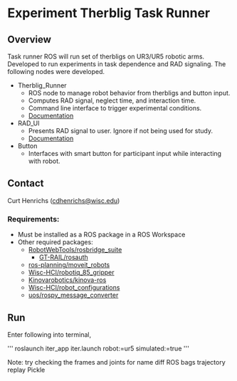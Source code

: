 # Experiment Therblig Task Runner

##  Overview
Task runner ROS will run set of therbligs on UR3/UR5 robotic arms. Developed to
run experiments in task dependence and RAD signaling. The following nodes were
developed.

* Therblig_Runner
  * ROS node to manage robot behavior from therbligs and button input.
  * Computes RAD signal, neglect time, and interaction time.
  * Command line interface to trigger experimental conditions.
  * [Documentation](/Experiments.md)
* RAD_UI
  * Presents RAD signal to user. Ignore if not being used for study.
  * [Documentation](/rad_ui/README.md)
* Button
  * Interfaces with smart button for participant input while interacting with robot.

## Contact
Curt Henrichs (cdhenrichs@wisc.edu)

### Requirements:
- Must be installed as a ROS package in a ROS Workspace
- Other required packages:
  - [RobotWebTools/rosbridge_suite](https://github.com/RobotWebTools/rosbridge_suite)
    - [GT-RAIL/rosauth](https://github.com/GT-RAIL/rosauth)
  - [ros-planning/moveit_robots](https://github.com/ros-planning/moveit_robots)
  - [Wisc-HCI/robotiq_85_gripper](https://github.com/Wisc-HCI/robotiq_85_gripper)
  - [Kinovarobotics/kinova-ros](https://github.com/Kinovarobotics/kinova-ros)
  - [Wisc-HCI/robot_configurations](https://github.com/Wisc-HCI/robot_configurations)
  - [uos/rospy_message_converter](https://github.com/uos/rospy_message_converter.git)

## Run
Enter following into terminal,

'''
roslaunch iter_app iter.launch robot:=ur5 simulated:=true
'''


Note: try checking the frames and joints for name diff
ROS bags trajectory replay
Pickle 
